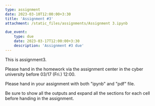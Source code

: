 ```yaml
---
type: assignment
date: 2023-03-10T12:00:00+3:30
title: 'Assignment #3'
attachment: /static_files/assignments/Assignment 3.ipynb

due_event: 
    type: due
    date: 2023-03-17T12:00:00+3:30
    description: 'Assignment #3 due'
---
```

This is assignment3.

Please hand in the homework via the assignment center in the cyber university before 03/17 (Fri.) 12:00.

Please hand in your assignment with both "ipynb" and "pdf" file.

Be sure to show all the outputs and expand all the sections for each cell before handing in the assignment.
